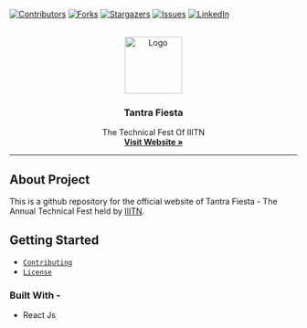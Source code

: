 <div id="top"></div>

[![Contributors][contributors-shield]][contributors-url]
[![Forks][forks-shield]][forks-url]
[![Stargazers][stars-shield]][stars-url]
[![Issues][issues-shield]][issues-url]
[![LinkedIn][linkedin-shield]][linkedin-url]



<!-- PROJECT LOGO -->
<br />
<div align="center">
  <a href="https://github.com/Kirito64/TF2021">
    <img src="https://raw.githubusercontent.com/bhavesh-chaudhari/Learning-Material/main/tf-github-circle.png?token=AR4AVBB6PEOYL73TMNCX33LBM7K64" alt="Logo" width="100" height="100">
  </a>

  <h3 align="center">Tantra Fiesta</h3>

  <p align="center">
    The Technical Fest Of IIITN
    <br />
    <a href="https://github.com/Kirito64/TF2021"><strong>Visit Website »</strong></a>
  </p>
</div>

<hr>

## About Project

This is a github repository for the official website of Tantra Fiesta - The Annual Technical Fest held by [IIITN](https://twitter.com/iiitn_official?lang=en).

## Getting Started

- [`Contributing`](https://github.com/Kirito64/TF2021/blob/main/CONTRIBUTING.md)
- [`License`](https://github.com/Kirito64/TF2021/blob/main/LICENSE)

### Built With - 
- React Js


<!-- MARKDOWN LINKS & IMAGES -->
<!-- https://www.markdownguide.org/basic-syntax/#reference-style-links -->
[contributors-shield]: https://img.shields.io/github/contributors/Kirito64/TF2021.svg?style=for-the-badge
[contributors-url]: https://github.com/Kirito64/TF2021/graphs/contributors
[forks-shield]: https://img.shields.io/github/forks/Kirito64/TF2021.svg?style=for-the-badge
[forks-url]: https://github.com/Kirito64/TF2021/network/members
[stars-shield]: https://img.shields.io/github/stars/Kirito64/TF2021.svg?style=for-the-badge
[stars-url]: https://github.com/Kirito64/TF2021/stargazers
[issues-shield]: https://img.shields.io/github/issues/Kirito64/TF2021.svg?style=for-the-badge
[issues-url]: https://github.com/Kirito64/TF2021/issues
[license-shield]: https://img.shields.io/github/license/Kirito64/TF2021.svg?style=for-the-badge
[license-url]: https://github.com/Kirito64/TF2021/blob/master/LICENSE.txt
[linkedin-shield]: https://img.shields.io/badge/-LinkedIn-black.svg?style=for-the-badge&logo=linkedin&colorB=555
[linkedin-url]: https://www.linkedin.com/school/indian-institute-of-information-technology-nagpur/
[product-screenshot]: images/screenshot.png
